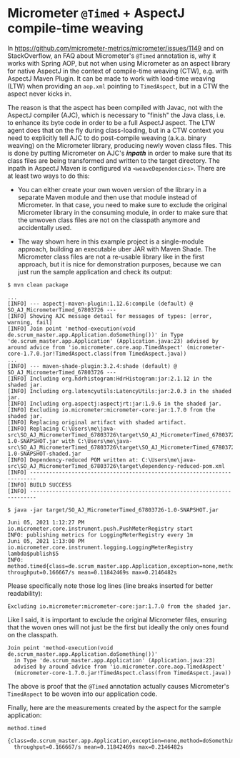 # Micrometer `@Timed` + AspectJ compile-time weaving

In https://github.com/micrometer-metrics/micrometer/issues/1149 and on StackOverflow, an FAQ about Micrometer's `@Timed` annotation is,
why it works with Spring AOP, but not when using Micrometer as an aspect library for native AspectJ in the context of compile-time weaving (CTW),
e.g. with AspectJ Maven Plugin. It can be made to work with load-time weaving (LTW) when providing an `aop.xml` pointing to `TimedAspect`,
but in a CTW the aspect never kicks in.

The reason is that the aspect has been compiled with Javac, not with the AspectJ compiler (AJC), which is necessary to "finish" the Java class,
i.e. to enhance its byte code in order to be a full AspectJ aspect. The LTW agent does that on the fly during class-loading, but in a CTW context
you need to explicitly tell AJC to do post-compile weaving (a.k.a. binary weaving) on the Micrometer library, producing newly woven class files.
This is done by putting Micrometer on AJC's _**inpath**_ in order to make sure that its class files are being transformed and written to the target
directory. The inpath in AspectJ Maven is configured via `<weaveDependencies>`. There are at least two ways to do this:

  * You can either create your own woven version of the library in a separate Maven module and then use that module instead of Micrometer.
    In that case, you need to make sure to exclude the original Micrometer library in the consuming module, in order to make sure that the unwoven
    class files are not on the classpath anymore and accidentally used.

  * The way shown here in this example project is a single-module approach, building an executable uber JAR with Maven Shade. The Micrometer class
    files are not a re-usable library like in the first approach, but it is nice for demonstration purposes, because we can just run the sample
    application and check its output:

```text
$ mvn clean package

...
[INFO] --- aspectj-maven-plugin:1.12.6:compile (default) @ SO_AJ_MicrometerTimed_67803726 ---
[INFO] Showing AJC message detail for messages of types: [error, warning, fail]
[INFO] Join point 'method-execution(void de.scrum_master.app.Application.doSomething())' in Type 'de.scrum_master.app.Application' (Application.java:23) advised by around advice from 'io.micrometer.core.aop.TimedAspect' (micrometer-core-1.7.0.jar!TimedAspect.class(from TimedAspect.java))
...
[INFO] --- maven-shade-plugin:3.2.4:shade (default) @ SO_AJ_MicrometerTimed_67803726 ---
[INFO] Including org.hdrhistogram:HdrHistogram:jar:2.1.12 in the shaded jar.
[INFO] Including org.latencyutils:LatencyUtils:jar:2.0.3 in the shaded jar.
[INFO] Including org.aspectj:aspectjrt:jar:1.9.6 in the shaded jar.
[INFO] Excluding io.micrometer:micrometer-core:jar:1.7.0 from the shaded jar.
[INFO] Replacing original artifact with shaded artifact.
[INFO] Replacing C:\Users\me\java-src\SO_AJ_MicrometerTimed_67803726\target\SO_AJ_MicrometerTimed_67803726-1.0-SNAPSHOT.jar with C:\Users\me\java-src\SO_AJ_MicrometerTimed_67803726\target\SO_AJ_MicrometerTimed_67803726-1.0-SNAPSHOT-shaded.jar
[INFO] Dependency-reduced POM written at: C:\Users\me\java-src\SO_AJ_MicrometerTimed_67803726\target\dependency-reduced-pom.xml
[INFO] ------------------------------------------------------------------------
[INFO] BUILD SUCCESS
[INFO] ------------------------------------------------------------------------

$ java -jar target/SO_AJ_MicrometerTimed_67803726-1.0-SNAPSHOT.jar

Juni 05, 2021 1:12:27 PM io.micrometer.core.instrument.push.PushMeterRegistry start
INFO: publishing metrics for LoggingMeterRegistry every 1m
Juni 05, 2021 1:13:00 PM io.micrometer.core.instrument.logging.LoggingMeterRegistry lambda$publish$5
INFO: method.timed{class=de.scrum_master.app.Application,exception=none,method=doSomething} throughput=0.166667/s mean=0.11842469s max=0.2146482s
```

Please specifically note those log lines (line breaks inserted for better readability):

```text
Excluding io.micrometer:micrometer-core:jar:1.7.0 from the shaded jar.
```

Like I said, it is important to exclude the original Micrometer files, ensuring that the woven ones will not just be the first but ideally the
only ones found on the classpath.

```text
Join point 'method-execution(void de.scrum_master.app.Application.doSomething())'
  in Type 'de.scrum_master.app.Application' (Application.java:23)
  advised by around advice from 'io.micrometer.core.aop.TimedAspect'
  (micrometer-core-1.7.0.jar!TimedAspect.class(from TimedAspect.java))
```

The above is proof that the `@Timed` annotation actually causes Micrometer's `TimedAspect` to be woven into our application code.

Finally, here are the measurements created by the aspect for the sample application:

```text
method.timed
  {class=de.scrum_master.app.Application,exception=none,method=doSomething}
  throughput=0.166667/s mean=0.11842469s max=0.2146482s
```
